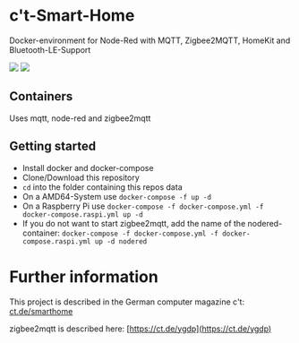 # c't-Smart-Home
Docker-environment for Node-Red with MQTT, Zigbee2MQTT, HomeKit and Bluetooth-LE-Support

![](https://img.shields.io/docker/pulls/ctmagazin/ctnodered.svg)
![](https://img.shields.io/docker/stars/ctmagazin/ctnodered.svg)

## Containers
Uses mqtt, node-red and zigbee2mqtt

## Getting started
* Install docker and docker-compose
* Clone/Download this repository
* `cd` into the folder containing this repos data
* On a AMD64-System use `docker-compose -f up -d`
* On a Raspberry Pi use `docker-compose -f docker-compose.yml -f docker-compose.raspi.yml up -d`
* If you do not want to start zigbee2mqtt, add the name of the nodered-container: `docker-compose -f docker-compose.yml -f docker-compose.raspi.yml up -d nodered`

# Further information
This project is described in the German computer magazine c't: [ct.de/smarthome](ct.de/smarthome)

zigbee2mqtt is described here: [https://ct.de/ygdp](https://ct.de/ygdp)
